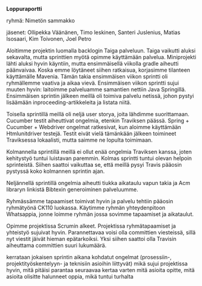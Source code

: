 **Loppuraportti**

ryhmä: Nimetön sammakko

jäsenet: Ollipekka Väänänen,
Timo leskinen,
Santeri Juslenius,
Matias Isosaari,
Kim Toivonen,
Joel Petro

Aloitimme projektin luomalla backlogin Taiga palveluun. Taiga vaikutti aluksi sekavalta, mutta sprinttien myötä opimme käyttämään palvelua.
Miniprojekti lähti aluksi hyvin käyntiin, mutta ensimmäisellä viikolla gradle aiheutti päänvaivaa. Koska emme löytäneet siihen ratkaisua, korjasimme tilanteen käyttämälle Mavenia. Tämän takia ensimmäisen viikon sprintti oli ryhmällemme vaativa ja aikaa vievä. Ensimmäisen viikon sprintti sujui muuten hyvin: laitoimme palveluamme samantien nettiin Java Springillä. Ensimmäisen sprintin jälkeen meillä oli toimiva palvelu netissä, johon pystyi lisäämään inproceeding-artikkeleita ja listata niitä.
 
Toisella sprintillä meillä oli neljä user storya, joita lähdimme suorittamaan. Cucumber testit aiheuttivat ongelmia, etenkin Traviksen päässä. Spring + Cucumber + Webdriver ongelmat ratkesivat, kun aloimme käyttämään Htmlunitdriver testejä. Testit eivät vielä tämänkään jälkeen toimineet Traviksessa lokaalisti, mutta saimme ne lopulta toimimaan.

Kolmannella sprintillä meillä ei ollut enää ongelmia Traviksen kanssa, joten kehitystyö tuntui luistavan paremmin. Kolmas sprintti tuntui olevan helpoin sprinteistä. Siihen saattoi vaikuttaa se, että meillä pysyi Travis pääosin pystyssä koko kolmannen sprintin ajan.

Neljännellä sprintillä ongelmia aiheutti tiukka aikataulu vapun takia ja Acm libraryn linkistä Bibtexin generoiminen palveluumme. 

Ryhmässämme tapaamiset toimivat hyvin ja palvelu tehtiin pääosin ryhmätyönä CK110 luokassa. Käytimme ryhmän yhteydenpitoon Whatsappia, jonne loimme ryhmän jossa sovimme tapaamiset ja aikataulut.

Opimme projektissa Scrumin alkeet. Projektissa ryhmätapaamiset ja yhteistyö sujuivat hyvin. Parannettavaa voisi olla committien viesteissä, sillä nyt viestit jäivät hieman epätarkoiksi. Yksi siihen saattoi olla Travisin aiheuttama committien suuri lukumäärä.



kerrataan jokaisen sprintin aikana kohdatut ongelmat (prosessiin-, projektityöskentelyyn- ja teknisiin asioihin liittyvät)
mikä sujui projektissa hyvin, mitä pitäisi parantaa seuraavaa kertaa varten
mitä asioita opitte, mitä asioita olisitte halunneet oppia, mikä tuntui turhalta
